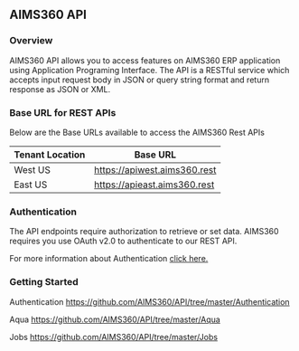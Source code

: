 AIMS360 API
-----------

### Overview

AIMS360 API allows you to access features on AIMS360 ERP application using
Application Programing Interface. The API is a RESTful service which accepts
input request body in JSON or query string format and return response as JSON or
XML.

### Base URL for REST APIs

Below are the Base URLs available to access the AIMS360 Rest APIs

| Tenant Location | Base URL                      |
|-----------------|-------------------------------|
| West US         | https://apiwest.aims360.rest |
| East US         | https://apieast.aims360.rest |

### Authentication

The API endpoints require authorization to retrieve or set data. AIMS360
requires you use OAuth v2.0 to authenticate to our REST API. 

For more information about Authentication [click here.](https://github.com/AIMS360/API/tree/master/Authentication)

### Getting Started

Authentication https://github.com/AIMS360/API/tree/master/Authentication

Aqua https://github.com/AIMS360/API/tree/master/Aqua

Jobs https://github.com/AIMS360/API/tree/master/Jobs
